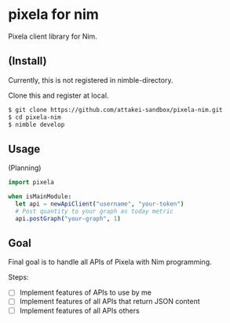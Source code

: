 # pixela for nim

Pixela client library for Nim.

## (Install)

Currently, this is not registered in nimble-directory.

Clone this and register at local.

```bash
$ git clone https://github.com/attakei-sandbox/pixela-nim.git
$ cd pixela-nim
$ nimble develop
```

## Usage

(Planning)

```nim
import pixela

when isMainModule:
  let api = newApiClient("username", "your-token")
  # Post quantity to your graph as today metric
  api.postGraph("your-graph", 1)
```

## Goal

Final goal is to handle all APIs of Pixela with Nim programming.

Steps:

- [ ] Implement features of APIs to use by me
- [ ] Implement features of all APIs that return JSON content
- [ ] Implement features of all APIs others
